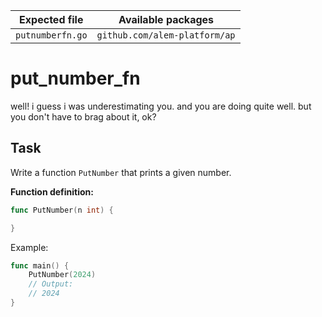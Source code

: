 | Expected file    | Available packages            |
| ---------------- | ----------------------------- |
| `putnumberfn.go` | `github.com/alem-platform/ap` |

# put_number_fn

<p data-story-username="a-J-nx">well! i guess i was underestimating you. and you are doing quite well.
but you don't have to brag about it, ok?</p>

## Task

Write a function `PutNumber` that prints a given number.

**Function definition:**

```go
func PutNumber(n int) {

}
```

Example:

```go
func main() {
    PutNumber(2024)
    // Output:
	// 2024
}
```
